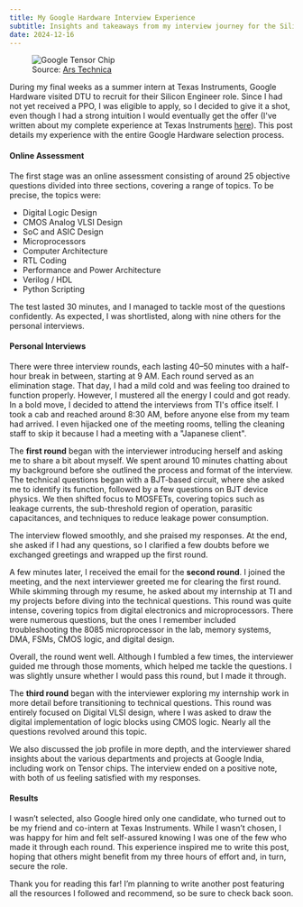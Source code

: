 ```yaml
---
title: My Google Hardware Interview Experience
subtitle: Insights and takeaways from my interview journey for the Silicon Engineer role.
date: 2024-12-16
---
```


<figure>
  <img src="/static/Google-Tensor.png" alt="Google Tensor Chip" />
  <figcaption>Source: <a href="https://arstechnica.com/gadgets/2021/10/the-google-silicon-team-gives-us-a-tour-of-the-pixel-6s-tensor-soc/">Ars Technica</a>
  </figcaption>
</figure>

During my final weeks as a summer intern at Texas Instruments, Google Hardware visited DTU to recruit for their Silicon Engineer role. Since I had not yet received a PPO, I was eligible to apply, so I decided to give it a shot, even though I had a strong intuition I would eventually get the offer (I've written about my complete experience at Texas Instruments [here](https://priyanshusinha.in/p/texas-instruments-experience/)). This post details my experience with the entire Google Hardware selection process.

#### Online Assessment
The first stage was an online assessment consisting of around 25 objective questions divided into three sections, covering a range of topics. To be precise, the topics were:
- Digital Logic Design
- CMOS Analog VLSI Design
- SoC and ASIC Design
- Microprocessors
- Computer Architecture
- RTL Coding
- Performance and Power Architecture
- Verilog / HDL
- Python Scripting

The test lasted 30 minutes, and I managed to tackle most of the questions confidently. As expected, I was shortlisted, along with nine others for the personal interviews.

#### Personal Interviews
There were three interview rounds, each lasting 40–50 minutes with a half-hour break in between, starting at 9 AM. Each round served as an elimination stage. That day, I had a mild cold and was feeling too drained to function properly. However, I mustered all the energy I could and got ready. In a bold move, I decided to attend the interviews from TI's office itself. I took a cab and reached around 8:30 AM, before anyone else from my team had arrived. I even hijacked one of the meeting rooms, telling the cleaning staff to skip it because I had a meeting with a "Japanese client".

The **first round** began with the interviewer introducing herself and asking me to share a bit about myself. We spent around 10 minutes chatting about my background before she outlined the process and format of the interview. The technical questions began with a BJT-based circuit, where she asked me to identify its function, followed by a few questions on BJT device physics. We then shifted focus to MOSFETs, covering topics such as leakage currents, the sub-threshold region of operation, parasitic capacitances, and techniques to reduce leakage power consumption.

The interview flowed smoothly, and she praised my responses. At the end, she asked if I had any questions, so I clarified a few doubts before we exchanged greetings and wrapped up the first round.

A few minutes later, I received the email for the **second round**. I joined the meeting, and the next interviewer greeted me for clearing the first round. While skimming through my resume, he asked about my internship at TI and my projects before diving into the technical questions. This round was quite intense, covering topics from digital electronics and microprocessors. There were numerous questions, but the ones I remember included troubleshooting the 8085 microprocessor in the lab, memory systems, DMA, FSMs, CMOS logic, and digital design.

Overall, the round went well. Although I fumbled a few times, the interviewer guided me through those moments, which helped me tackle the questions. I was slightly unsure whether I would pass this round, but I made it through.

The **third round** began with the interviewer exploring my internship work in more detail before transitioning to technical questions. This round was entirely focused on Digital VLSI design, where I was asked to draw the digital implementation of logic blocks using CMOS logic. Nearly all the questions revolved around this topic.

We also discussed the job profile in more depth, and the interviewer shared insights about the various departments and projects at Google India, including work on Tensor chips. The interview ended on a positive note, with both of us feeling satisfied with my responses.

#### Results
I wasn’t selected, also Google hired only one candidate, who turned out to be my friend and co-intern at Texas Instruments. While I wasn’t chosen, I was happy for him and felt self-assured knowing I was one of the few who made it through each round. This experience inspired me to write this post, hoping that others might benefit from my three hours of effort and, in turn, secure the role.

Thank you for reading this far! I’m planning to write another post featuring all the resources I followed and recommend, so be sure to check back soon.